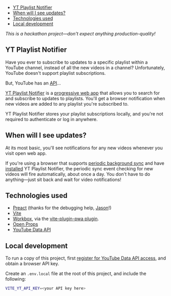- [YT Playlist Notifier](#yt-playlist-notifier)
- [When will I see updates?](#when-will-i-see-updates)
- [Technologies used](#technologies-used)
- [Local development](#local-development)

_This is a hackathon project—don't expect anything production-quality!_

## YT Playlist Notifier

Have you ever to subscribe to updates to a specific playlist within a YouTube channel, instead of all the new videos in a channel? Unfortunately, YouTube doesn't support playlist subscriptions.

But, YouTube has an [API](https://developers.google.com/youtube/v3)...

[YT Playlist Notifier](https://yt-playlist-notifier.web.app/) is a [progressive web app](https://web.dev/progressive-web-apps/) that allows you to search for and subscribe to updates to playlists. You'll get a browser notification when new videos are added to any playlist you're subscribed to.

YT Playlist Notifier stores your playlist subscriptions locally, and you're not required to authenticate or log in anywhere.

## When will I see updates?

At its most basic, you'll see notifications for any new videos whenever you visit open web app.

If you're using a browser that supports [periodic background sync](https://web.dev/periodic-background-sync/) and have [installed](https://support.google.com/chrome/answer/9658361) YT Playlist Notifier, the periodic sync event checking for new videos will fire automatically, about once a day. You don't have to do anything—just sit back and wait for video notifications!

## Technologies used

- [Preact](https://preactjs.com/) (thanks for the debugging help, [Jason](https://twitter.com/_developit)!)
- [Vite](https://vitejs.dev/)
- [Workbox](https://workboxjs.org/), via the [vite-plugin-pwa plugin](https://github.com/antfu/vite-plugin-pwa).
- [Open Props](https://open-props.style/)
- [YouTube Data API](https://developers.google.com/youtube/v3)

## Local development

To run a copy of this project, first [register for YouTube Data API access](https://developers.google.com/youtube/v3/getting-started), and obtain a browser API key.

Create an `.env.local` file at the root of this project, and include the following:

```sh
VITE_YT_API_KEY=<your API key here>
```
